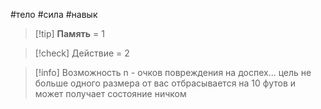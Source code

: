 #тело #сила #навык 

> [!tip] **Память**   = 1

> [!check] Действие = 2

> [!info] Возможность 
>  n - очков повреждения на доспех...
>   цель не больше одного размера от вас отбрасывается на 10 футов и может получает состояние ничком

